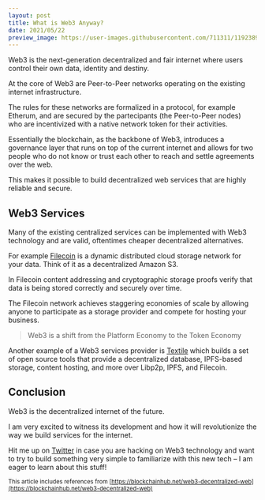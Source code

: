 ```yaml
---
layout: post
title: What is Web3 Anyway?
date: 2021/05/22
preview_image: https://user-images.githubusercontent.com/711311/119238909-cb20e400-bb45-11eb-820b-99c513f90fd6.jpg
---
```


Web3 is the next-generation decentralized and fair internet where users control their own data, identity and destiny.

At the core of Web3 are Peer-to-Peer networks operating on the existing internet infrastructure.

The rules for these networks are formalized in a protocol, for example Etherum, and are secured by the partecipants (the Peer-to-Peer nodes) who are incentivized with a native network token for their activities.

Essentially the blockchain, as the backbone of Web3, introduces a governance layer that runs on top of the current internet and allows for two people who do not know or trust each other to reach and settle agreements over the web.

This makes it possible to build decentralized web services that are highly reliable and secure.

## Web3 Services

Many of the existing centralized services can be implemented with Web3 technology and are valid, oftentimes cheaper decentralized alternatives.

For example [Filecoin](https://filecoin.io) is a dynamic distributed cloud storage network for your data. Think of it as a decentralized Amazon S3.

In Filecoin content addressing and cryptographic storage proofs verify that data is being stored correctly and securely over time.

The Filecoin network achieves staggering economies of scale by allowing anyone to participate as a storage provider and compete for hosting your business.

> Web3 is a shift from the Platform Economy to the Token Economy

Another example of a Web3 services provider is [Textile](https://textile.io/) which builds a set of open source tools that provide a decentralized database, IPFS-based storage, content hosting, and more over Libp2p, IPFS, and Filecoin.

## Conclusion

Web3 is the decentralized internet of the future.

I am very excited to witness its development and how it will revolutionize the way we build services for the internet.

Hit me up on [Twitter](https://twitter.com/giuseppegurgone) in case you are hacking on Web3 technology and want to try to build something very simple to familiarize with this new tech – I am eager to learn about this stuff!

<small>This article includes references from [https://blockchainhub.net/web3-decentralized-web](https://blockchainhub.net/web3-decentralized-web)</small>
